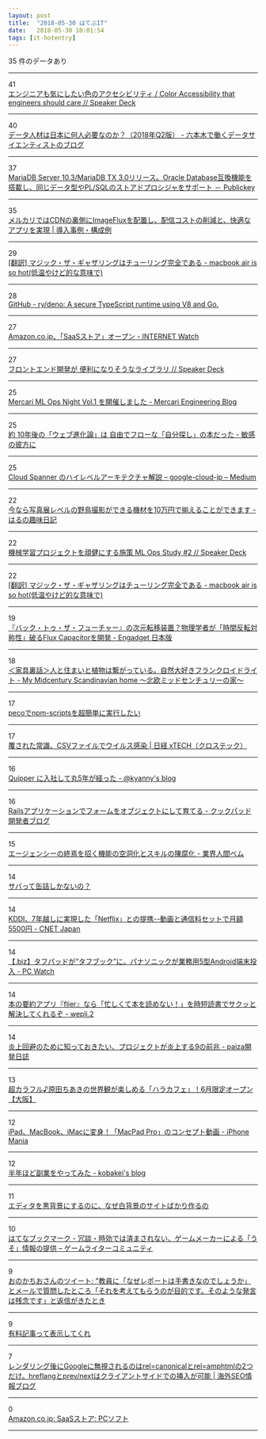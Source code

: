 ```yaml
---
layout: post
title:  "2018-05-30 はてぶIT"
date:   2018-05-30 10:01:54
tags: [it-hotentry]
---
```

35 件のデータあり

<hr><div class="row">
<div class="col-1"><span class="badge badge-pill badge-success h2">41</span></div>
<div class="col-11"><a href='https://speakerdeck.com/ohbarye/color-accessibility-that-engineers-should-care' target='_blank'>エンジニアも気にしたい色のアクセシビリティ / Color Accessibility that engineers should care // Speaker Deck</a></div>
</div>
<hr>
<div class="row">
<div class="col-1"><span class="badge badge-pill badge-success h2">40</span></div>
<div class="col-11"><a href='https://tjo.hatenablog.com/entry/2018/05/29/190000' target='_blank'>データ人材は日本に何人必要なのか？（2018年Q2版） - 六本木で働くデータサイエンティストのブログ</a></div>
</div>
<hr>
<div class="row">
<div class="col-1"><span class="badge badge-pill badge-success h2">37</span></div>
<div class="col-11"><a href='https://www.publickey1.jp/blog/18/mariadb_server_103mariadb_tx_30oracle_databaseplsql.html' target='_blank'>MariaDB Server 10.3/MariaDB TX 3.0リリース。Oracle Database互換機能を搭載し、同じデータ型やPL/SQLのストアドプロシジャをサポート － Publickey</a></div>
</div>
<hr>
<div class="row">
<div class="col-1"><span class="badge badge-pill badge-success h2">35</span></div>
<div class="col-11"><a href='https://case.sakura.ad.jp/case/mercari-imageflux' target='_blank'>メルカリではCDNの裏側にImageFluxを配置し、配信コストの削減と、快適なアプリを実現 | 導入事例・構成例</a></div>
</div>
<hr>
<div class="row">
<div class="col-1"><span class="badge badge-pill badge-success h2">29</span></div>
<div class="col-11"><a href='http://d.hatena.ne.jp/kkishi/20171104' target='_blank'>[翻訳] マジック・ザ・ギャザリングはチューリング完全である - macbook air is so hot(低温やけど的な意味で)</a></div>
</div>
<hr>
<div class="row">
<div class="col-1"><span class="badge badge-pill badge-success h2">28</span></div>
<div class="col-11"><a href='https://github.com/ry/deno' target='_blank'>GitHub - ry/deno: A secure TypeScript runtime using V8 and Go.</a></div>
</div>
<hr>
<div class="row">
<div class="col-1"><span class="badge badge-pill badge-success h2">27</span></div>
<div class="col-11"><a href='https://internet.watch.impress.co.jp/docs/news/1124422.html' target='_blank'>Amazon.co.jp、「SaaSストア」オープン - INTERNET Watch</a></div>
</div>
<hr>
<div class="row">
<div class="col-1"><span class="badge badge-pill badge-success h2">27</span></div>
<div class="col-11"><a href='https://speakerdeck.com/mukai21/hurontoendokai-fa-ga-bian-li-ninarisounaraiburari' target='_blank'>フロントエンド開発が 便利になりそうなライブラリ // Speaker Deck</a></div>
</div>
<hr>
<div class="row">
<div class="col-1"><span class="badge badge-pill badge-success h2">25</span></div>
<div class="col-11"><a href='http://tech.mercari.com/entry/mercari-mlopsnight-1' target='_blank'>Mercari ML Ops Night Vol.1 を開催しました - Mercari Engineering Blog</a></div>
</div>
<hr>
<div class="row">
<div class="col-1"><span class="badge badge-pill badge-success h2">25</span></div>
<div class="col-11"><a href='http://www.overthesensitivity.com/entry/web-evolution' target='_blank'>約 10年後の「ウェブ進化論」は 自由でフローな「自分探し」の本だった - 敏感の彼方に</a></div>
</div>
<hr>
<div class="row">
<div class="col-1"><span class="badge badge-pill badge-success h2">25</span></div>
<div class="col-11"><a href='https://medium.com/google-cloud-jp/fee62c17f7ed' target='_blank'>Cloud Spanner のハイレベルアーキテクチャ解説 – google-cloud-jp – Medium</a></div>
</div>
<hr>
<div class="row">
<div class="col-1"><span class="badge badge-pill badge-success h2">22</span></div>
<div class="col-11"><a href='http://hobby-diary.hatenablog.com/entry/2018/05/30/011048' target='_blank'>今なら写真展レベルの野鳥撮影ができる機材を10万円で揃えることができます - はるの趣味日記</a></div>
</div>
<hr>
<div class="row">
<div class="col-1"><span class="badge badge-pill badge-success h2">22</span></div>
<div class="col-11"><a href='https://speakerdeck.com/takahiko03/ji-jie-xue-xi-puroziekutowowan-jian-nisurushi-ce-ml-ops-study-number-2' target='_blank'>機械学習プロジェクトを頑健にする施策 ML Ops Study #2 // Speaker Deck</a></div>
</div>
<hr>
<div class="row">
<div class="col-1"><span class="badge badge-pill badge-success h2">22</span></div>
<div class="col-11"><a href='http://d.hatena.ne.jp/kkishi/20171104/1509830027' target='_blank'>[翻訳] マジック・ザ・ギャザリングはチューリング完全である - macbook air is so hot(低温やけど的な意味で)</a></div>
</div>
<hr>
<div class="row">
<div class="col-1"><span class="badge badge-pill badge-success h2">19</span></div>
<div class="col-11"><a href='https://japanese.engadget.com/2018/05/29/flux-capacitor/' target='_blank'>『バック・トゥ・ザ・フューチャー』の次元転移装置？物理学者が「時間反転対称性」破るFlux Capacitorを開発 - Engadget 日本版</a></div>
</div>
<hr>
<div class="row">
<div class="col-1"><span class="badge badge-pill badge-success h2">18</span></div>
<div class="col-11"><a href='http://www.mashley1203.com/entry/2018/05/30/063000' target='_blank'>＜家具裏話＞人と住まいと植物は繋がっている。自然大好きフランクロイドライト - My Midcentury Scandinavian home 〜北欧ミッドセンチュリーの家〜</a></div>
</div>
<hr>
<div class="row">
<div class="col-1"><span class="badge badge-pill badge-success h2">17</span></div>
<div class="col-11"><a href='https://qiita.com/hogesuke_1/items/46f009f31b5f2ec8c02c' target='_blank'>pecoでnpm-scriptsを超簡単に実行したい</a></div>
</div>
<hr>
<div class="row">
<div class="col-1"><span class="badge badge-pill badge-success h2">17</span></div>
<div class="col-11"><a href='http://tech.nikkeibp.co.jp/atcl/nxt/column/18/00001/00535/' target='_blank'>覆された常識、CSVファイルでウイルス感染 | 日経 xTECH（クロステック）</a></div>
</div>
<hr>
<div class="row">
<div class="col-1"><span class="badge badge-pill badge-success h2">16</span></div>
<div class="col-11"><a href='http://blog.kyanny.me/entry/2018/05/28/225347' target='_blank'>Quipper に入社して丸5年が経った - @kyanny's blog</a></div>
</div>
<hr>
<div class="row">
<div class="col-1"><span class="badge badge-pill badge-success h2">16</span></div>
<div class="col-11"><a href='http://techlife.cookpad.com/entry/2018/05/30/084420' target='_blank'>Railsアプリケーションでフォームをオブジェクトにして育てる - クックパッド開発者ブログ</a></div>
</div>
<hr>
<div class="row">
<div class="col-1"><span class="badge badge-pill badge-success h2">15</span></div>
<div class="col-11"><a href='http://g-yokai.com/2018/05/post-401.php' target='_blank'>エージェンシーの終焉を招く機能の空洞化とスキルの陳腐化 - 業界人間ベム</a></div>
</div>
<hr>
<div class="row">
<div class="col-1"><span class="badge badge-pill badge-success h2">14</span></div>
<div class="col-11"><a href='https://anond.hatelabo.jp/20180529142149' target='_blank'>サバって缶詰しかないの？</a></div>
</div>
<hr>
<div class="row">
<div class="col-1"><span class="badge badge-pill badge-success h2">14</span></div>
<div class="col-11"><a href='https://japan.cnet.com/article/35119914/' target='_blank'>KDDI、7年越しに実現した「Netflix」との提携--動画と通信料セットで月額5500円 - CNET Japan</a></div>
</div>
<hr>
<div class="row">
<div class="col-1"><span class="badge badge-pill badge-success h2">14</span></div>
<div class="col-11"><a href='https://pc.watch.impress.co.jp/docs/biz/1124515.html' target='_blank'>【.biz】タフパッドが“タフブック”に。パナソニックが業務用5型Android端末投入 - PC Watch</a></div>
</div>
<hr>
<div class="row">
<div class="col-1"><span class="badge badge-pill badge-success h2">14</span></div>
<div class="col-11"><a href='https://wepli-dot2.hatenablog.com/entry/flier' target='_blank'>本の要約アプリ『flier』なら「忙しくて本を読めない！」を時短読書でサクッと解決してくれるぞ - wepli.2</a></div>
</div>
<hr>
<div class="row">
<div class="col-1"><span class="badge badge-pill badge-success h2">14</span></div>
<div class="col-11"><a href='https://paiza.hatenablog.com/entry/2018/05/29/%E7%82%8E%E4%B8%8A%E5%9B%9E%E9%81%BF%E3%81%AE%E3%81%9F%E3%82%81%E3%81%AB%E7%9F%A5%E3%81%A3%E3%81%A6%E3%81%8A%E3%81%8D%E3%81%9F%E3%81%84%E3%80%81%E3%83%97%E3%83%AD%E3%82%B8%E3%82%A7%E3%82%AF%E3%83%88' target='_blank'>炎上回避のために知っておきたい、プロジェクトが炎上する9の前兆 - paiza開発日誌</a></div>
</div>
<hr>
<div class="row">
<div class="col-1"><span class="badge badge-pill badge-success h2">13</span></div>
<div class="col-11"><a href='https://www.jalan.net/news/article/248916/' target='_blank'>超カラフル♪原田ちあきの世界観が楽しめる「ハラカフェ」！6月限定オープン【大阪】</a></div>
</div>
<hr>
<div class="row">
<div class="col-1"><span class="badge badge-pill badge-success h2">12</span></div>
<div class="col-11"><a href='https://iphone-mania.jp/news-213685/' target='_blank'>iPad、MacBook、iMacに変身！「MacPad Pro」のコンセプト動画 - iPhone Mania</a></div>
</div>
<hr>
<div class="row">
<div class="col-1"><span class="badge badge-pill badge-success h2">12</span></div>
<div class="col-11"><a href='http://kobakei.hatenadiary.jp/entry/2018/05/29/215722' target='_blank'>半年ほど副業をやってみた - kobakei's blog</a></div>
</div>
<hr>
<div class="row">
<div class="col-1"><span class="badge badge-pill badge-success h2">11</span></div>
<div class="col-11"><a href='https://anond.hatelabo.jp/20180529181335' target='_blank'>エディタを黒背景にするのに、なぜ白背景のサイトばかり作るの</a></div>
</div>
<hr>
<div class="row">
<div class="col-1"><span class="badge badge-pill badge-success h2">10</span></div>
<div class="col-11"><a href='http://b.hatena.ne.jp/entry/s/gamewriter.jp/?p=1612' target='_blank'>はてなブックマーク - 冗談・時効では済まされない、ゲームメーカーによる「うそ」情報の提供 – ゲームライターコミュニティ</a></div>
</div>
<hr>
<div class="row">
<div class="col-1"><span class="badge badge-pill badge-success h2">9</span></div>
<div class="col-11"><a href='http://twitter.com/onokatio_/status/1001413863462420480' target='_blank'>おのかちおさんのツイート: "教員に「なぜレポートは手書きなのでしょうか」とメールで質問したところ「それを考えてもらうのが目的です。そのような発言は残念です」と返信がきたとき</a></div>
</div>
<hr>
<div class="row">
<div class="col-1"><span class="badge badge-pill badge-success h2">9</span></div>
<div class="col-11"><a href='https://anond.hatelabo.jp/20180530021211' target='_blank'>有料記事って表示してくれ</a></div>
</div>
<hr>
<div class="row">
<div class="col-1"><span class="badge badge-pill badge-success h2">7</span></div>
<div class="col-11"><a href='https://www.suzukikenichi.com/blog/only-rel-canonical-and-rel-amphtml-are-taken-from-raw-html/' target='_blank'>レンダリング後にGoogleに無視されるのはrel=canonicalとrel=amphtmlの2つだけ。hreflangとprev/nextはクライアントサイドでの挿入が可能 | 海外SEO情報ブログ</a></div>
</div>
<hr>
<div class="row">
<div class="col-1"><span class="badge badge-pill badge-success h2">0</span></div>
<div class="col-11"><a href='https://www.amazon.co.jp/b/?ie=UTF8&node=5697992051' target='_blank'>Amazon.co.jp: SaaSストア: PCソフト</a></div>
</div>
<hr>

